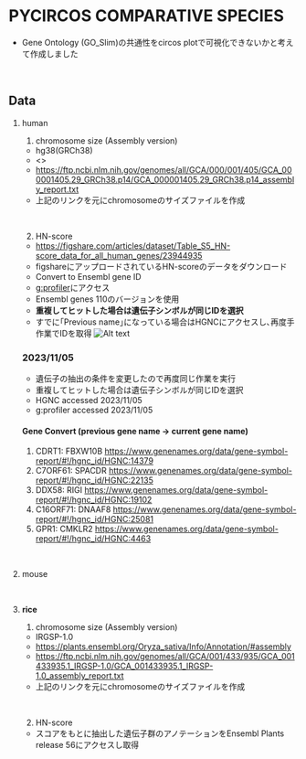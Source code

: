 # PYCIRCOS COMPARATIVE SPECIES 

- Gene Ontology (GO_Slim)の共通性をcircos plotで可視化できないかと考えて作成しました

&nbsp;

## Data

1. human

    1. chromosome size (Assembly version)

    - hg38(GRCh38)
    - <>
    - <https://ftp.ncbi.nlm.nih.gov/genomes/all/GCA/000/001/405/GCA_000001405.29_GRCh38.p14/GCA_000001405.29_GRCh38.p14_assembly_report.txt>
    - 上記のリンクを元にchromosomeのサイズファイルを作成
    
    &nbsp;

    2. HN-score

    - <https://figshare.com/articles/dataset/Table_S5_HN-score_data_for_all_human_genes/23944935>
    - figshareにアップロードされているHN-scoreのデータをダウンロード
    - Convert to Ensembl gene ID
    - [g:profiler](https://biit.cs.ut.ee/gprofiler/convert)にアクセス
    - Ensembl genes 110のバージョンを使用
    - __重複してヒットした場合は遺伝子シンボルが同じIDを選択__
    - すでに｢Previous name｣になっている場合はHGNCにアクセスし､再度手作業でIDを取得
    ![Alt text](./data/g:profiler.png)

    ### 2023/11/05

    - 遺伝子の抽出の条件を変更したので再度同じ作業を実行
    - 重複してヒットした場合は遺伝子シンボルが同じIDを選択
    - HGNC accessed 2023/11/05
    - g:profiler accessed 2023/11/05

    #### Gene Convert (previous gene name -> current gene name)

    1. CDRT1: FBXW10B <https://www.genenames.org/data/gene-symbol-report/#!/hgnc_id/HGNC:14379>
    2. C7ORF61: SPACDR <https://www.genenames.org/data/gene-symbol-report/#!/hgnc_id/HGNC:22135>
    3. DDX58: RIGI <https://www.genenames.org/data/gene-symbol-report/#!/hgnc_id/HGNC:19102>
    4. C16ORF71: DNAAF8 <https://www.genenames.org/data/gene-symbol-report/#!/hgnc_id/HGNC:25081>
    5. GPR1: CMKLR2 <https://www.genenames.org/data/gene-symbol-report/#!/hgnc_id/HGNC:4463>



    

&nbsp;

2. mouse

&nbsp;

3. __rice__

    1. chromosome size (Assembly version)

    - IRGSP-1.0
    - <https://plants.ensembl.org/Oryza_sativa/Info/Annotation/#assembly>
    - <https://ftp.ncbi.nlm.nih.gov/genomes/all/GCA/001/433/935/GCA_001433935.1_IRGSP-1.0/GCA_001433935.1_IRGSP-1.0_assembly_report.txt>
    - 上記のリンクを元にchromosomeのサイズファイルを作成

    &nbsp;

    2. HN-score

    - スコアをもとに抽出した遺伝子群のアノテーションをEnsembl Plants release 56にアクセスし取得